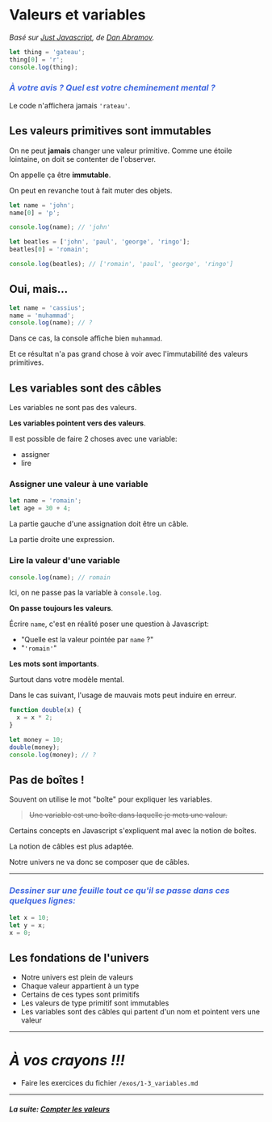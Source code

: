 # Valeurs et variables

_Basé sur [Just Javascript](https://justjavascript.com/), de [Dan Abramov](https://twitter.com/dan_abramov)._

```js
let thing = 'gateau';
thing[0] = 'r';
console.log(thing);
```

### _<span style="color:royalblue">À votre avis ? Quel est votre cheminement mental ?</span>_

Le code n'affichera jamais `'rateau'`.

## Les valeurs primitives sont immutables

On ne peut **jamais** changer une valeur primitive. Comme une étoile lointaine, on doit se contenter de l'observer.

On appelle ça être **immutable**.

On peut en revanche tout à fait muter des objets.

```js
let name = 'john';
name[0] = 'p';

console.log(name); // 'john'

let beatles = ['john', 'paul', 'george', 'ringo'];
beatles[0] = 'romain';

console.log(beatles); // ['romain', 'paul', 'george', 'ringo']
```

## Oui, mais...

```js
let name = 'cassius';
name = 'muhammad';
console.log(name); // ?
```

Dans ce cas, la console affiche bien `muhammad`.

Et ce résultat n'a pas grand chose à voir avec l'immutabilité des valeurs primitives.

## Les variables sont des câbles

Les variables ne sont pas des valeurs.

**Les variables pointent vers des valeurs**.

Il est possible de faire 2 choses avec une variable:

- assigner
- lire

### Assigner une valeur à une variable

```js
let name = 'romain';
let age = 30 + 4;
```

La partie gauche d'une assignation doit être un câble.

La partie droite une expression.

### Lire la valeur d'une variable

```js
console.log(name); // romain
```

Ici, on ne passe pas la variable à `console.log`.

**On passe toujours les valeurs**.

Écrire `name`, c'est en réalité poser une question à Javascript:

- "Quelle est la valeur pointée par `name` ?"
- "`'romain'`"

**Les mots sont importants**.

Surtout dans votre modèle mental.

Dans le cas suivant, l'usage de mauvais mots peut induire en erreur.

```js
function double(x) {
  x = x * 2;
}

let money = 10;
double(money);
console.log(money); // ?
```

## Pas de boîtes !

Souvent on utilise le mot "boîte" pour expliquer les variables.

> ~~Une variable est une boîte dans laquelle je mets une valeur.~~

Certains concepts en Javascript s'expliquent mal avec la notion de boîtes.

La notion de câbles est plus adaptée.

Notre univers ne va donc se composer que de câbles.

---

### _<span style="color:royalblue">Dessiner sur une feuille tout ce qu'il se passe dans ces quelques lignes:</span>_

```js
let x = 10;
let y = x;
x = 0;
```

## Les fondations de l'univers

- Notre univers est plein de valeurs
- Chaque valeur appartient à un type
- Certains de ces types sont primitifs
- Les valeurs de type primitif sont immutables
- Les variables sont des câbles qui partent d'un nom et pointent vers une valeur

---

# _**À vos crayons !!!**_

- Faire les exercices du fichier `/exos/1-3_variables.md`

---

#### _La suite: [Compter les valeurs](./1-4_count.md)_
